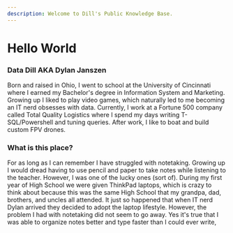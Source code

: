 ```yaml
---
description: Welcome to Dill's Public Knowledge Base.
---
```


# Hello World

### Data Dill AKA Dylan Janszen

Born and raised in Ohio, I went to school at the University of Cincinnati where I earned my Bachelor's degree in Information System and Marketing. Growing up I liked to play video games, which naturally led to me becoming an IT nerd obsesses with data. Currently, I work at a Fortune 500 company called Total Quality Logistics where I spend my days writing T-SQL/Powershell and tuning queries. After work, I like to boat and build custom FPV drones.



### What is this place?

For as long as I can remember I have struggled with notetaking. Growing up I would dread having to use pencil and paper to take notes while listening to the teacher. However, I was one of the lucky ones (sort of). During my first year of High School we were given ThinkPad laptops, which is crazy to think about because this was the same High School that my grandpa, dad, brothers, and uncles all attended. It just so happened that when IT nerd Dylan arrived they decided to adopt the laptop lifestyle. However, the problem I had with notetaking did not seem to go away. Yes it's true that I was able to organize notes better and type faster than I could ever write,&#x20;
